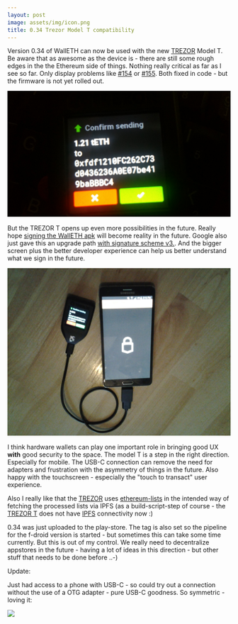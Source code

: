 ```yaml
---
layout: post
image: assets/img/icon.png
title: 0.34 Trezor Model T compatibility
---
```


Version 0.34 of WallETH can now be used with the new [TREZOR](https://trezor.io/?a=walleth.org) Model T. Be aware that as awesome as the device is - there are still some rough edges in the the Ethereum side of things. Nothing really critical as far as I see so far. Only display problems like [#154](https://github.com/trezor/trezor-core/issues/154) or  [#155](https://github.com/trezor/trezor-core/issues/155). Both fixed in code - but the firmware is not yet rolled out.

![](/assets/img/news/confirm_send_trezort.jpg)

But the TREZOR T opens up even more possibilities in the future. Really hope [signing the WallETH apk](https://github.com/walleth/walleth/issues/143) will become reality in the future. Google also just gave this an upgrade path [with signature scheme v3.](https://developer.android.com/preview/features/security-behav.html). And the bigger screen plus the better developer experience can help us better understand what we sign in the future.

![](/assets/img/news/walleth_model_t_tx.jpg)

I think hardware wallets can play one important role in bringing good UX **with** good security to the space. The model T is a step in the right direction. Especially for mobile. The USB-C connection can remove the need for adapters and frustration with the asymmetry of things in the future. Also happy with the touchscreen - especially the "touch to transact" user experience.

Also I really like that the [TREZOR](https://trezor.io/?a=walleth.org) uses [ethereum-lists](https://github.com/ethereum-lists/tokens) in the intended way of fetching the processed lists via IPFS (as a build-script-step of course - the [TREZOR T](https://preorder.trezor.io) does not have [IPFS](https://ipfs.io) connectivity now :)

0.34 was just uploaded to the play-store. The tag is also set so the pipeline for the f-droid version is started - but sometimes this can take some time currently. But this is out of my control. We really need to decentralize appstores in the future - having a lot of ideas in this direction - but other stuff that needs to be done before ..-)

Update:

Just had access to a phone with USB-C - so could try out a connection without the use of a OTG adapter - pure USB-C goodness. So symmetric - loving it:

![](/assets/img/news/trezor_usb_c_to_usb_c.jpg)
